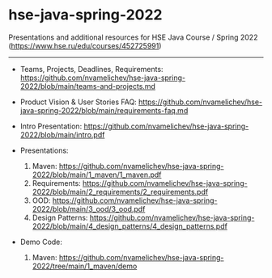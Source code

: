 # hse-java-spring-2022
Presentations and additional resources for HSE Java Course / Spring 2022 (https://www.hse.ru/edu/courses/452725991)

----

- Teams, Projects, Deadlines, Requirements: https://github.com/nvamelichev/hse-java-spring-2022/blob/main/teams-and-projects.md

- Product Vision & User Stories FAQ: https://github.com/nvamelichev/hse-java-spring-2022/blob/main/requirements-faq.md

- Intro Presentation: https://github.com/nvamelichev/hse-java-spring-2022/blob/main/intro.pdf

- Presentations:
  1. Maven: https://github.com/nvamelichev/hse-java-spring-2022/blob/main/1_maven/1_maven.pdf
  2. Requirements: https://github.com/nvamelichev/hse-java-spring-2022/blob/main/2_requirements/2_requirements.pdf
  3. OOD: https://github.com/nvamelichev/hse-java-spring-2022/blob/main/3_ood/3_ood.pdf
  4. Design Patterns: https://github.com/nvamelichev/hse-java-spring-2022/blob/main/4_design_patterns/4_design_patterns.pdf

- Demo Code:
  1. Maven: https://github.com/nvamelichev/hse-java-spring-2022/tree/main/1_maven/demo
